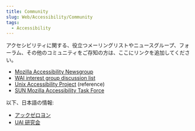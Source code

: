 ```yaml
---
title: Community
slug: Web/Accessibility/Community
tags:
  - Accessibility
---
```

<p>
</p><p>アクセシビリティに関する、役立つメーリングリストやニュースグループ、フォーラム、その他のコミュニティをご存知の方は、ここにリンクを追加してください。
</p>
<ul><li> <a class="link-news" href="news://news.mozilla.org/netscape.public.mozilla.accessibility">Mozilla Accessibility Newsgroup</a>
</li><li> <a class="external" href="http://www.w3.org/WAI/IG/">WAI interest group discussion list</a>
</li><li> <a class="external" href="http://www.mozilla.org/projects/ui/accessibility/unix">Unix Accessibility Project</a> (reference)
</li><li> <a class="external" href="http://www.mozilla.org/access/resources">SUN Mozilla Accessibility Task Force</a>
</li></ul>
<p>以下、日本語の情報:
</p>
<ul><li> <a class="external" href="http://www.acc04.jp/">アックゼロヨン</a>
</li><li> <a class="external" href="http://www.comm.twcu.ac.jp/~nabe/UAI/">UAI 研究会</a>
</li></ul>
